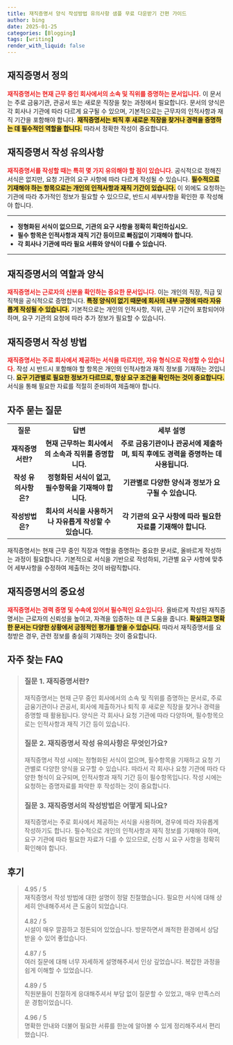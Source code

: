 ```yaml
---
title: 재직증명서 양식 작성방법 유의사항 샘플 무료 다운받기 간편 가이드
author: bing
date: 2025-01-25
categories: [Blogging]
tags: [writing]
render_with_liquid: false
---
```



<h2 id='재직증명서_정의'>재직증명서 정의</h2>

<p><b><span style="color: #ee2323;">재직증명서는 현재 근무 중인 회사에서의 소속 및 직위를 증명하는 문서입니다.</span></b> 이 문서는 주로 금융기관, 관공서 또는 새로운 직장을 찾는 과정에서 필요합니다. 문서의 양식은 각 회사나 기관에 따라 다르게 요구될 수 있으며, 기본적으로는 근무자의 인적사항과 재직 기간을 포함해야 합니다. <b><span style="background-color: #ffe066;">재직증명서는 퇴직 후 새로운 직장을 찾거나 경력을 증명하는 데 필수적인 역할을 합니다.</span></b> 따라서 정확한 작성이 중요합니다.</p>

<h2 id='작성_유의사항'>재직증명서 작성 유의사항</h2>

<p><b><span style="color: #ee2323;">재직증명서를 작성할 때는 특히 몇 가지 유의해야 할 점이 있습니다.</span></b> 공식적으로 정해진 서식은 없지만, 요청 기관의 요구 사항에 따라 다르게 작성될 수 있습니다. <b><span style="background-color: #ffe066;">필수적으로 기재해야 하는 항목으로는 개인의 인적사항과 재직 기간이 있습니다.</span></b> 이 외에도 요청하는 기관에 따라 추가적인 정보가 필요할 수 있으므로, 반드시 세부사항을 확인한 후 작성해야 합니다.</p>

<hr />

<ul>
    <li><b>정형화된 서식이 없으므로, 기관의 요구 사항을 정확히 확인하십시오.</b></li>
    <li><b>필수 항목은 인적사항과 재직 기간 등이므로 빠짐없이 기재해야 합니다.</b></li>
    <li><b>각 회사나 기관에 따라 필요 서류와 양식이 다를 수 있습니다.</b></li>
</ul>

<hr />

<h2 id='재직증명서의_역할'>재직증명서의 역할과 양식</h2>

<p><b><span style="color: #ee2323;">재직증명서는 근로자의 신분을 확인하는 중요한 문서입니다.</span></b> 이는 개인의 직장, 직급 및 직책을 공식적으로 증명합니다. <b><span style="background-color: #ffe066;">특정 양식이 없기 때문에 회사의 내부 규정에 따라 자유롭게 작성될 수 있습니다.</span></b> 기본적으로는 개인의 인적사항, 직위, 근무 기간이 포함되어야 하며, 요구 기관의 요청에 따라 추가 정보가 필요할 수 있습니다.</p>

<h2 id='재직증명서_작성방법'>재직증명서 작성 방법</h2>

<p><b><span style="color: #ee2323;">재직증명서는 주로 회사에서 제공하는 서식을 따르지만, 자유 형식으로 작성할 수 있습니다.</span></b> 작성 시 반드시 포함해야 할 항목은 개인의 인적사항과 재직 정보를 기재하는 것입니다. <b><span style="background-color: #ffe066;">요구 기관별로 필요한 정보가 다르므로, 항상 요구 조건을 확인하는 것이 중요합니다.</span></b> 서식을 통해 필요한 자료를 적절히 준비하여 제출해야 합니다.</p>

<h2 id='자주_묻는_질문'>자주 묻는 질문</h2>

<table>
    <tr>
        <td style="text-align: center; height: 17px;"><b>질문</b></td>
        <td style="text-align: center; height: 17px;"><b>답변</b></td>
        <td style="text-align: center; height: 17px;"><b>세부 설명</b></td>
    </tr>
    <tr>
        <td style="text-align: center; height: 17px;"><b>재직증명서란?</b></td>
        <td style="text-align: center; height: 17px;"><b>현재 근무하는 회사에서의 소속과 직위를 증명합니다.</b></td>
        <td style="text-align: center; height: 17px;"><b>주로 금융기관이나 관공서에 제출하며, 퇴직 후에도 경력을 증명하는 데 사용됩니다.</b></td>
    </tr>
    <tr>
        <td style="text-align: center; height: 17px;"><b>작성 유의사항은?</b></td>
        <td style="text-align: center; height: 17px;"><b>정형화된 서식이 없고, 필수항목을 기재해야 합니다.</b></td>
        <td style="text-align: center; height: 17px;"><b>기관별로 다양한 양식과 정보가 요구될 수 있습니다.</b></td>
    </tr>
    <tr>
        <td style="text-align: center; height: 17px;"><b>작성방법은?</b></td>
        <td style="text-align: center; height: 17px;"><b>회사의 서식을 사용하거나 자유롭게 작성할 수 있습니다.</b></td>
        <td style="text-align: center; height: 17px;"><b>각 기관의 요구 사항에 따라 필요한 자료를 기재해야 합니다.</b></td>
    </tr>
</table>

<p>재직증명서는 현재 근무 중인 직장과 역할을 증명하는 중요한 문서로, 올바르게 작성하는 과정이 필요합니다. 기본적으로 서식을 기반으로 작성하되, 기관별 요구 사항에 맞추어 세부사항을 수정하여 제출하는 것이 바람직합니다.</p>

<h2 id='결론'>재직증명서의 중요성</h2>

<p><b><span style="color: #ee2323;">재직증명서는 경력 증명 및 수속에 있어서 필수적인 요소입니다.</span></b> 올바르게 작성된 재직증명서는 근로자의 신뢰성을 높이고, 자격을 입증하는 데 큰 도움을 줍니다. <b><span style="background-color: #ffe066;">확실하고 명확한 문서는 다양한 상황에서 긍정적인 평가를 받을 수 있습니다.</span></b> 따라서 재직증명서를 요청받은 경우, 관련 정보를 충실히 기재하는 것이 중요합니다.</p>


<h2 id='자주_찾는_FAQ'>자주 찾는 FAQ</h2>
<div itemscope="" itemtype="https://schema.org/FAQPage">
<blockquote>
<div itemscope="" itemprop="mainEntity" itemtype="https://schema.org/Question">
<h3 itemprop="name">질문 1. 재직증명서란?</h3>
<div itemscope="" itemprop="acceptedAnswer" itemtype="https://schema.org/Answer">
<span itemprop="text">
<p>재직증명서는 현재 근무 중인 회사에서의 소속 및 직위를 증명하는 문서로, 주로 금융기관이나 관공서, 회사에 제출하거나 퇴직 후 새로운 직장을 찾거나 경력을 증명할 때 활용됩니다. 양식은 각 회사나 요청 기관에 따라 다양하며, 필수항목으로는 인적사항과 재직 기간 등이 있습니다.</p>
</span>
</div>
</div>
<div itemscope="" itemprop="mainEntity" itemtype="https://schema.org/Question">
<h3 itemprop="name">질문 2. 재직증명서 작성 유의사항은 무엇인가요?</h3>
<div itemscope="" itemprop="acceptedAnswer" itemtype="https://schema.org/Answer">
<span itemprop="text">
<p>재직증명서 작성 시에는 정형화된 서식이 없으며, 필수항목을 기재하고 요청 기관별로 다양한 양식을 요구할 수 있습니다. 따라서 각 회사나 요청 기관에 따라 다양한 형식이 요구되며, 인적사항과 재직 기간 등이 필수항목입니다. 작성 시에는 요청하는 증명자료를 파악한 후 작성하는 것이 중요합니다.</p>
</span>
</div>
</div>
<div itemscope="" itemprop="mainEntity" itemtype="https://schema.org/Question">
<h3 itemprop="name">질문 3. 재직증명서의 작성방법은 어떻게 되나요?</h3>
<div itemscope="" itemprop="acceptedAnswer" itemtype="https://schema.org/Answer">
<span itemprop="text">
<p>재직증명서는 주로 회사에서 제공하는 서식을 사용하며, 경우에 따라 자유롭게 작성하기도 합니다. 필수적으로 개인의 인적사항과 재직 정보를 기재해야 하며, 요구 기관에 따라 필요한 자료가 다를 수 있으므로, 신청 시 요구 사항을 정확히 확인해야 합니다.</p>
</span>
</div>
</div>
</blockquote>
</div>
<h2 id='후기'>후기</h2>
<div itemscope itemtype="https://schema.org/Product">
  <blockquote>
  <div itemprop="review" itemscope itemtype="https://schema.org/Review">
      <div itemprop="reviewRating" itemscope itemtype="https://schema.org/Rating"> <span itemprop="ratingValue">4.95</span> / <span itemprop="bestRating">5</span> </div>
      <span itemprop="reviewBody">재직증명서 작성 방법에 대한 설명이 정말 친절했습니다. 필요한 서식에 대해 상세히 안내해주셔서 큰 도움이 되었습니다.</span>
  </div>
  <br>
  <div itemprop="review" itemscope itemtype="https://schema.org/Review">
      <div itemprop="reviewRating" itemscope itemtype="https://schema.org/Rating"> <span itemprop="ratingValue">4.82</span> / <span itemprop="bestRating">5</span> </div>
      <span itemprop="reviewBody">시설이 매우 깔끔하고 정돈되어 있었습니다. 방문하면서 쾌적한 환경에서 상담 받을 수 있어 좋았습니다.</span>
  </div>
  <br>
  <div itemprop="review" itemscope itemtype="https://schema.org/Review">
      <div itemprop="reviewRating" itemscope itemtype="https://schema.org/Rating"> <span itemprop="ratingValue">4.87</span> / <span itemprop="bestRating">5</span> </div>
      <span itemprop="reviewBody">여러 질문에 대해 너무 자세하게 설명해주셔서 인상 깊었습니다. 복잡한 과정을 쉽게 이해할 수 있었습니다.</span>
  </div>
  <br>
  <div itemprop="review" itemscope itemtype="https://schema.org/Review">
      <div itemprop="reviewRating" itemscope itemtype="https://schema.org/Rating"> <span itemprop="ratingValue">4.89</span> / <span itemprop="bestRating">5</span> </div>
      <span itemprop="reviewBody">직원분들이 친절하게 응대해주셔서 부담 없이 질문할 수 있었고, 매우 만족스러운 경험이었습니다.</span>
  </div>
  <br>
  <div itemprop="review" itemscope itemtype="https://schema.org/Review">
      <div itemprop="reviewRating" itemscope itemtype="https://schema.org/Rating"> <span itemprop="ratingValue">4.96</span> / <span itemprop="bestRating">5</span> </div>
      <span itemprop="reviewBody">명확한 안내와 더불어 필요한 서류를 한눈에 알아볼 수 있게 정리해주셔서 편리했습니다.</span>
  </div>
  </blockquote>
</div>
